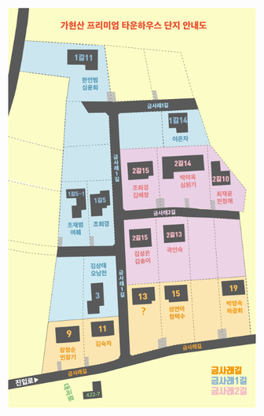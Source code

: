 <img src="gahyunsan241007.jpg" usemap="#image-map">

<map name="image-map">
    <area target="_blank" alt="1길11" title="1길11" href="naver.com" coords="111,223,656,257,710,636,392,639,421,476,78,433,105,280" shape="poly">
    <area target="_blank" alt="1길14" title="1길14" href="naver.com" coords="1047,704,1300,691,1382,932,1062,948" shape="poly">
    <area target="_blank" alt="2길15" title="2길15" href="naver.com" coords="767,965,1015,953,1041,1366,803,1387,783,1372" shape="poly">
    <area target="_blank" alt="2길14" title="2길14" href="naver.com" coords="1020,957,1358,939,1385,1376,1113,1362,1047,1367" shape="poly">
    <area target="_blank" alt="2길10" title="2길10" href="naver.com" coords="1361,942,1384,940,1629,1241,1611,1391,1583,1388,1391,1376" shape="poly">
    <area target="_blank" alt="1길5-1" title="1길5-1" href="naver.com" coords="359,1189,535,1181,557,1630,338,1630" shape="poly">
    <area target="_blank" alt="1길5" title="1길5" href="naver.com" coords="538,1185,707,1176,731,1606,714,1623,560,1626" shape="poly">
    <area target="_blank" alt="2길15" title="2길15" href="naver.com" coords="789,1452,1008,1437,1030,1873,809,1892" shape="poly">
    <area target="_blank" alt="2길13" title="2길13" href="naver.com" coords="1011,1437,1141,1425,1225,1430,1247,1859,1033,1876" shape="poly">
    <area target="_blank" alt="3호" title="3호" href="naver.com" coords="518,1700,735,1698,752,2107,509,2120" shape="poly">
    <area target="_blank" alt="13호" title="13호" href="naver.com" coords="816,1894,1030,1878,1053,2320,848,2378,833,2367" shape="poly">
    <area target="_blank" alt="15호" title="15호" href="naver.com" coords="1035,1876,1247,1862,1279,2285,1057,2321" shape="poly">
    <area target="_blank" alt="19호" title="19호" href="naver.com" coords="1440,1849,1625,1837,1659,2231,1466,2257" shape="poly">
    <area target="_blank" alt="9호" title="9호" href="naver.com" coords="274,2142,508,2124,523,2454,228,2498" shape="poly">
    <area target="" alt="11호" title="11호" href="naver.com" coords="511,2128,753,2109,767,2373,734,2405,653,2432,572,2442,524,2451" shape="poly">
</map>
